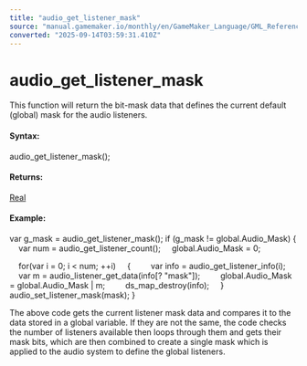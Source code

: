```yaml
---
title: "audio_get_listener_mask"
source: "manual.gamemaker.io/monthly/en/GameMaker_Language/GML_Reference/Asset_Management/Audio/Audio_Listeners/audio_get_listener_mask.htm"
converted: "2025-09-14T03:59:31.410Z"
---
```


# audio\_get\_listener\_mask

This function will return the bit-mask data that defines the current default (global) mask for the audio listeners.

#### Syntax:

audio\_get\_listener\_mask();

#### Returns:

[Real](../../../../GML_Overview/Data_Types.md)

#### Example:

var g\_mask = audio\_get\_listener\_mask();
if (g\_mask != global.Audio\_Mask)
{
    var num = audio\_get\_listener\_count();
    global.Audio\_Mask = 0;

    for(var i = 0; i < num; ++i)
    {
        var info = audio\_get\_listener\_info(i);
        var m = audio\_listener\_get\_data(info\[? "mask"\]);
        global.Audio\_Mask = global.Audio\_Mask | m;
        ds\_map\_destroy(info);
    }
    audio\_set\_listener\_mask(mask);
}

The above code gets the current listener mask data and compares it to the data stored in a global variable. If they are not the same, the code checks the number of listeners available then loops through them and gets their mask bits, which are then combined to create a single mask which is applied to the audio system to define the global listeners.
